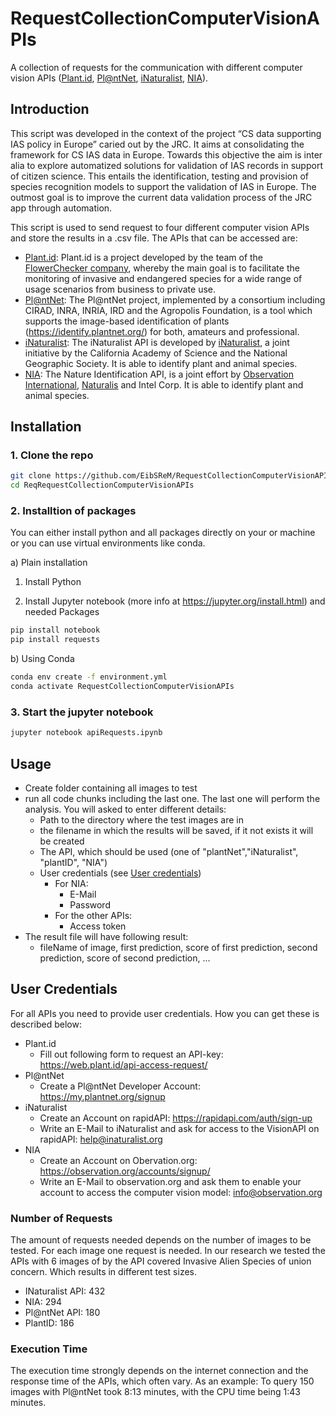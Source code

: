 # RequestCollectionComputerVisionAPIs
A collection of requests for the communication with different computer vision APIs ([Plant.id](https://www.plant.id/), [Pl@ntNet](https://plantnet.org/en/), [iNaturalist](https://www.inaturalist.org/pages/computer_vision_demo), [NIA](https://observation.org/apps/obsidentify/)).

## Introduction
This script was developed in the context of the project “CS data supporting IAS policy in Europe” caried out by the JRC. It aims at consolidating the framework for CS IAS data in Europe. Towards this objective the aim is inter alia to explore automatized solutions for validation of IAS records in support of citizen science. This entails the identification, testing and provision of species recognition models to support the validation of IAS in Europe. The outmost goal is to improve the current data validation process of the JRC app through automation.

This script is used to send request to four different computer vision APIs and store the results in a .csv file. The APIs that can be accessed are:
 * [Plant.id](https://www.plant.id/): Plant.id is a project developed by the team of the [FlowerChecker company](http://flowerchecker.com/), whereby the main goal is to facilitate the monitoring of invasive and endangered species for a wide range of usage scenarios from business to private use.
 * [Pl@ntNet](https://plantnet.org/en/): The Pl@ntNet project, implemented by a consortium including CIRAD, INRA, INRIA, IRD and the Agropolis Foundation, is a tool which supports the image-based identification of plants (https://identify.plantnet.org/) for both, amateurs and professional.
 * [iNaturalist](https://www.inaturalist.org/pages/computer_vision_demo): The iNaturalist API is developed by [iNaturalist](https://www.inaturalist.org/), a joint initiative by the California Academy of Science and the National Geographic Society. It is able to identify plant and animal species.
 * [NIA](https://observation.org/apps/obsidentify/): The Nature Identification API, is a joint effort by [Observation International](https://observation-international.org/en/), [Naturalis](https://www.naturalis.nl/en) and Intel Corp. It is able to identify plant and animal species.



## Installation
### 1. Clone the repo
```bash
git clone https://github.com/EibSReM/RequestCollectionComputerVisionAPIs.git
cd ReqRequestCollectionComputerVisionAPIs
```

### 2. Installtion of packages 

You can either install python and all packages directly on your or machine or you can use virtual environments like conda.


a) Plain installation

1. Install Python

2. Install Jupyter notebook (more info at https://jupyter.org/install.html) and needed Packages
```bash
pip install notebook
pip install requests
```

b) Using Conda

```bash
conda env create -f environment.yml
conda activate RequestCollectionComputerVisionAPIs
```

### 3. Start the jupyter notebook
```bash
jupyter notebook apiRequests.ipynb
```


## Usage
* Create folder containing all images to test
* run all code chunks including the last one. The last one will perform the analysis. You will asked to enter different details: 
  * Path to the directory where the test images are in
  * the filename in which the results will be saved, if it not exists it will be created
  * The API, which should be used (one of "plantNet","iNaturalist", "plantID", "NIA")
  * User credentials (see [User credentials](#user-credentials))
    * For NIA:
      * E-Mail
      * Password 
    * For the other APIs:
      * Access token
* The result file will have following result:
  * fileName of image, first prediction, score of first prediction, second prediction, score of second prediction, ... 


## User Credentials
For all APIs you need to provide user credentials. How you can get these is described below:

* Plant.id
  * Fill out following form to request an API-key: https://web.plant.id/api-access-request/
* Pl@ntNet
  * Create a Pl@ntNet Developer Account: https://my.plantnet.org/signup
* iNaturalist
  * Create an Account on rapidAPI: https://rapidapi.com/auth/sign-up
  * Write an E-Mail to iNaturalist and ask for access to the VisionAPI on rapidAPI: help@inaturalist.org
* NIA
  * Create an Account on Obervation.org: https://observation.org/accounts/signup/
  * Write an E-Mail to observation.org and ask them to enable your account to access the computer vision model: info@observation.org 
### Number of Requests
The amount of requests needed depends on the number of images to be tested. For each image one request is needed. In our research we tested the APIs with 6 images of by the API covered Invasive Alien Species of union concern. Which results in different test sizes.
* INaturalist API: 432
* NIA: 294
* Pl@ntNet API: 180
* PlantID: 186
### Execution Time
The execution time strongly depends on the internet connection and the response time of the APIs, which often vary. As an example:
To query 150 images with Pl@ntNet took 8:13 minutes, with the CPU time being 1:43 minutes.


